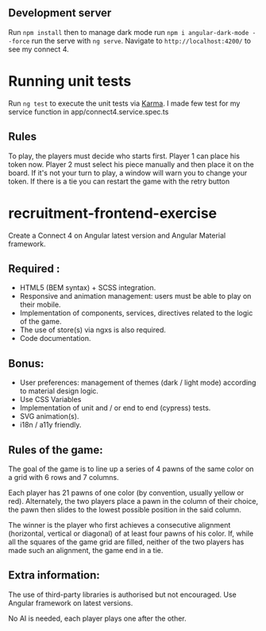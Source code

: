 ## Development server

Run `npm install` then to manage dark mode run `npm i angular-dark-mode --force` 
run the serve with `ng serve`. 
Navigate to `http://localhost:4200/` to see my connect 4.

# Running unit tests
Run `ng test` to execute the unit tests via [Karma](https://karma-runner.github.io).
I made few test for my service function in app/connect4.service.spec.ts

## Rules

To play, the players must decide who starts first.
Player 1 can place his token now.
Player 2 must select his piece manually and then place it on the board. 
If it's not your turn to play, a window will warn you to change your token. 
If there is a tie you can restart the game with the retry button

# recruitment-frontend-exercise

Create a Connect 4 on Angular latest version and Angular Material framework.

## Required : 
- HTML5 (BEM syntax) + SCSS integration.
- Responsive and animation management: users must be able to play on their mobile.
- Implementation of components, services, directives related to the logic of the game.
- The use of store(s) via ngxs is also required.
- Code documentation.
  
## Bonus:
- User preferences: management of themes (dark / light mode) according to material design logic.
- Use CSS Variables
- Implementation of unit and / or end to end (cypress) tests.
- SVG animation(s).
- i18n / a11y friendly.
  
## Rules of the game:
The goal of the game is to line up a series of 4 pawns of the same color on a grid with 6 rows and 7 columns.

Each player has 21 pawns of one color (by convention, usually yellow or red). Alternately, the two players place a pawn in the column of their choice, the pawn then slides to the lowest possible position in the said column.

The winner is the player who first achieves a consecutive alignment (horizontal, vertical or diagonal) of at least four pawns of his color. If, while all the squares of the game grid are filled, neither of the two players has made such an alignment, the game end in a tie.

## Extra information:

The use of third-party libraries is authorised but not encouraged.
Use Angular framework on latest versions.

No AI is needed, each player plays one after the other.
